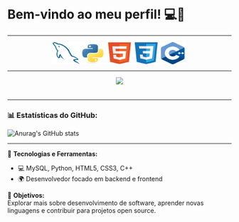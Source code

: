 # Bem-vindo ao meu perfil! 💻🚀
---

<div style="display: flex; justify-content: center; align-items: center;">
  <img align="center" alt="Joao-MySQL" height="50" width="60" src="https://raw.githubusercontent.com/devicons/devicon/master/icons/mysql/mysql-original.svg">
  <img align="center" alt="Joao-Python" height="50" width="60" src="https://raw.githubusercontent.com/devicons/devicon/master/icons/python/python-original.svg">
  <img align="center" alt="Joao-HTML" height="50" width="60" src="https://raw.githubusercontent.com/devicons/devicon/master/icons/html5/html5-original.svg">
  <img align="center" alt="Joao-CSS" height="50" width="60" src="https://raw.githubusercontent.com/devicons/devicon/master/icons/css3/css3-original.svg">
  <img align="center" alt="Joao-C" height="50" width="60" src="https://raw.githubusercontent.com/devicons/devicon/master/icons/cplusplus/cplusplus-original.svg">
</div>

---

<div style="text-align: center;">
  <a href="https://github.com/vittomlopes" target="_blank">
    <img src="https://img.shields.io/badge/GitHub-181717?style=for-the-badge&logo=github&logoColor=white" target="_blank">
  </a>
</div>

<br>

---

### 📊 Estatísticas do GitHub:

![Anurag's GitHub stats](https://github-readme-stats.vercel.app/api?username=vittomlopes&show_icons=true&theme=radical)

---

🔧 **Tecnologias e Ferramentas:**  
- 💻 MySQL, Python, HTML5, CSS3, C++
- 🌍 Desenvolvedor focado em backend e frontend

🎯 **Objetivos:**  
Explorar mais sobre desenvolvimento de software, aprender novas linguagens e contribuir para projetos open source.

